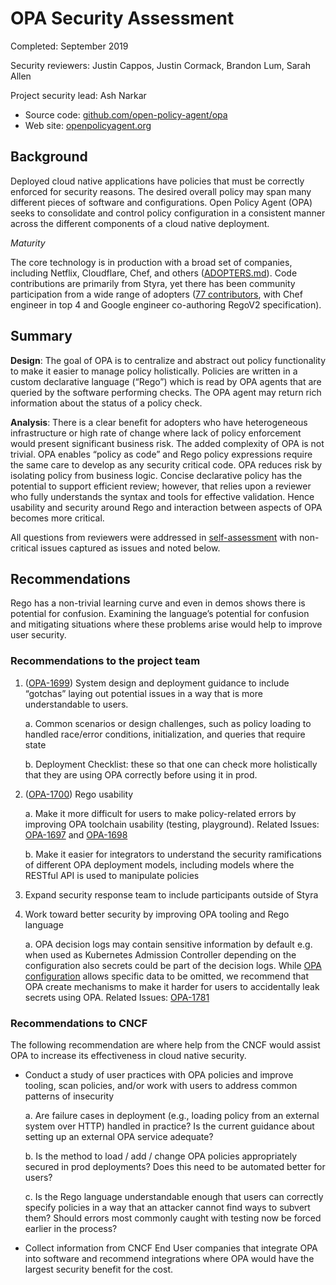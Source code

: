 # OPA Security Assessment

Completed: September 2019

Security reviewers: Justin Cappos, Justin Cormack, Brandon Lum, Sarah Allen

Project security lead: Ash Narkar

* Source code: [github.com/open-policy-agent/opa](https://github.com/open-policy-agent/opa)
* Web site: [openpolicyagent.org](https://www.openpolicyagent.org/)

## Background

Deployed cloud native applications have policies that must be correctly enforced
for security reasons.  The desired overall policy may span many different pieces
of software and configurations.  Open Policy Agent (OPA) seeks to consolidate
and control policy configuration in a consistent manner across the different
components of a cloud native deployment.

_Maturity_

The core technology is in production with a broad set of companies, including
Netflix, Cloudflare, Chef, and others ([ADOPTERS.md](https://github.com/open-policy-agent/opa/blob/master/ADOPTERS.md)).
Code contributions are primarily from Styra, yet there has been community participation
from a wide range of adopters ([77 contributors](https://github.com/open-policy-agent/opa/graphs/contributors),
with Chef engineer in top 4 and Google engineer co-authoring RegoV2 specification).

## Summary

**Design**: The goal of OPA is to centralize and abstract out policy
functionality to make it easier to manage policy holistically.
Policies are written in a custom declarative language (“Rego”) which is read by
OPA agents that are queried by the software performing checks.  The OPA agent
may return rich information about the status of a policy check.

**Analysis**: There is a clear benefit for adopters who have heterogeneous
infrastructure or high rate of change where lack of policy enforcement would
present significant business risk. The added complexity of OPA is not trivial.
OPA enables “policy as code” and Rego policy expressions require the same care
to develop as any security critical code. OPA reduces risk by isolating policy
from business logic. Concise declarative policy has the potential to support
efficient review; however, that relies upon a reviewer who fully understands the
syntax and tools for effective validation. Hence usability and security around
Rego and interaction between aspects of OPA becomes more critical.

All questions from reviewers were addressed in [self-assessment](self-assessment.md)
with non-critical issues captured as issues and noted below.

## Recommendations

Rego has a non-trivial learning curve and even in demos shows there is potential
for confusion. Examining the language’s potential for confusion and mitigating
situations where these problems arise would help to improve user security.

### Recommendations to the project team

1. ([OPA-1699](https://github.com/open-policy-agent/opa/issues/1699)) System
design and deployment guidance to include “gotchas” laying out potential issues
in a way that is more understandable to users.
   
    a. Common scenarios or design challenges, such as policy loading to handled
	   race/error conditions, initialization, and queries that require state

    b. Deployment Checklist: these so that one can check more holistically that
	   they are using OPA correctly before using it in prod.

2. ([OPA-1700](https://github.com/open-policy-agent/opa/issues/1700)) Rego usability

    a. Make it more difficult for users to make policy-related errors by improving
	   OPA toolchain usability (testing, playground). Related Issues: [OPA-1697](https://github.com/open-policy-agent/opa/issues/1697)
	   and [OPA-1698](https://github.com/open-policy-agent/opa/issues/1698)

    b. Make it easier for integrators to understand the security ramifications of
	   different OPA deployment models, including models where the RESTful API
	   is used to manipulate policies

3. Expand security response team to include participants outside of Styra

4. Work toward better security by improving OPA tooling and Rego language

    a. OPA decision logs may contain sensitive information by default e.g.
	when used as Kubernetes Admission Controller depending on the configuration
	also secrets could be part of the decision logs.  While [OPA configuration](https://www.openpolicyagent.org/docs/latest/management/#masking-sensitive-data)
	allows specific data to be omitted, we recommend that OPA create mechanisms
	to make it harder for users to accidentally leak secrets using OPA.
	Related Issues: [OPA-1781](https://github.com/open-policy-agent/opa/issues/1781)


### Recommendations to CNCF

The following recommendation are where help from the CNCF would assist OPA to
increase its effectiveness in cloud native security.

* Conduct a study of user practices with OPA policies and improve tooling,
scan policies, and/or work with users to address common patterns of insecurity

    a. Are failure cases in deployment (e.g., loading policy from an
	   external system over HTTP) handled in practice?
	   Is the current guidance about setting up an external OPA service adequate?

    b. Is the method to load / add / change OPA policies appropriately secured
	   in prod deployments?  Does this need to be automated better for users?

    c. Is the Rego language understandable enough that users can correctly specify
	   policies in a way that an attacker cannot find ways to subvert them?
	   Should errors most commonly caught with testing now be forced earlier
	   in the process?

* Collect information from CNCF End User companies that integrate OPA into
software and recommend integrations where OPA would have the largest security
benefit for the cost.
